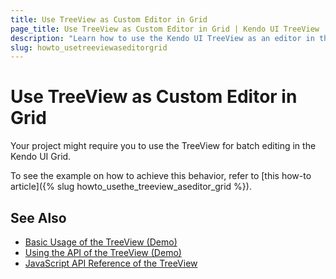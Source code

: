 ```yaml
---
title: Use TreeView as Custom Editor in Grid
page_title: Use TreeView as Custom Editor in Grid | Kendo UI TreeView
description: "Learn how to use the Kendo UI TreeView as an editor in the Kendo UI Grid widget."
slug: howto_usetreeviewaseditorgrid
---
```


# Use TreeView as Custom Editor in Grid

Your project might require you to use the TreeView for batch editing in the Kendo UI Grid.

To see the example on how to achieve this behavior, refer to [this how-to article]({% slug howto_usethe_treeview_aseditor_grid %}).

## See Also

* [Basic Usage of the TreeView (Demo)](https://demos.telerik.com/kendo-ui/treeview/index)
* [Using the API of the TreeView (Demo)](https://demos.telerik.com/kendo-ui/treeview/api)
* [JavaScript API Reference of the TreeView](/api/javascript/ui/treeview)
